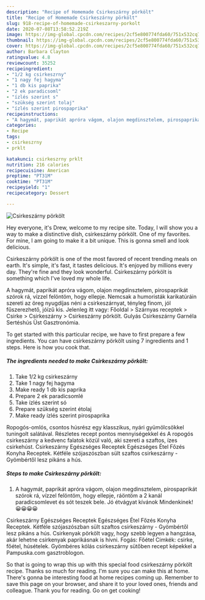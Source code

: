 ```yaml
---
description: "Recipe of Homemade Csirkeszárny pörkölt"
title: "Recipe of Homemade Csirkeszárny pörkölt"
slug: 918-recipe-of-homemade-csirkeszarny-porkolt
date: 2020-07-08T13:58:52.219Z
image: https://img-global.cpcdn.com/recipes/2cf5e800774fda60/751x532cq70/csirkeszarny-porkolt-recept-foto.jpg
thumbnail: https://img-global.cpcdn.com/recipes/2cf5e800774fda60/751x532cq70/csirkeszarny-porkolt-recept-foto.jpg
cover: https://img-global.cpcdn.com/recipes/2cf5e800774fda60/751x532cq70/csirkeszarny-porkolt-recept-foto.jpg
author: Barbara Clayton
ratingvalue: 4.8
reviewcount: 35252
recipeingredient:
- "1/2 kg csirkeszrny"
- "1 nagy fej hagyma"
- "1 db kis paprika"
- "2 ek paradicsoml"
- "ízlés szerint s"
- "szükség szerint tolaj"
- "ízlés szerint pirospaprika"
recipeinstructions:
- "A hagymát, paprikát apróra vágom, olajon megdinsztelem, pirospaprikát szórok rá, vízzel felöntöm, hogy ellepje, ráöntöm a 2 kanál paradicsomlevet és sót teszek bele. Jó étvágyat kívánok Mindenkinek! 😀😀😀😀"
categories:
- Recipe
tags:
- csirkeszrny
- prklt

katakunci: csirkeszrny prklt 
nutrition: 216 calories
recipecuisine: American
preptime: "PT31M"
cooktime: "PT31M"
recipeyield: "1"
recipecategory: Dessert

---
```



![Csirkeszárny pörkölt](https://img-global.cpcdn.com/recipes/2cf5e800774fda60/751x532cq70/csirkeszarny-porkolt-recept-foto.jpg)

Hey everyone, it's Drew, welcome to my recipe site. Today, I will show you a way to make a distinctive dish, csirkeszárny pörkölt. One of my favorites. For mine, I am going to make it a bit unique. This is gonna smell and look delicious.

Csirkeszárny pörkölt is one of the most favored of recent trending meals on earth. It's simple, it's fast, it tastes delicious. It's enjoyed by millions every day. They're fine and they look wonderful. Csirkeszárny pörkölt is something which I've loved my whole life.

A hagymát, paprikát apróra vágom, olajon megdinsztelem, pirospaprikát szórok rá, vízzel felöntöm, hogy ellepje. Nemcsak a humoristák karikatúráin szereti az öreg nyugdíjas néni a csirkeszárnyat, tényleg finom, jól fűszerezhető, jóízű kis. Jelenleg itt vagy: Főoldal &gt; Szárnyas receptek &gt; Csirke &gt; Csirkeszárny &gt; Csirkeszárny pörkölt. Gulyás Csirkeszárny Garnéla Sertéshús Üst Gasztronómia.


To get started with this particular recipe, we have to first prepare a few ingredients. You can have csirkeszárny pörkölt using 7 ingredients and 1 steps. Here is how you cook that.

<!--inarticleads1-->

##### The ingredients needed to make Csirkeszárny pörkölt:

1. Take 1/2 kg csirkeszárny
1. Take 1 nagy fej hagyma
1. Make ready 1 db kis paprika
1. Prepare 2 ek paradicsomlé
1. Take ízlés szerint só
1. Prepare szükség szerint étolaj
1. Make ready ízlés szerint pirospaprika


Ropogós-omlós, csontos húsrész egy klasszikus, nyári gyümölcsökkel tuningolt salátával. Részletes recept pontos mennyiségekkel és A ropogós csirkeszárny a kedvenc falatok közül való, aki szereti a szaftos, ízes csirkehúst. Csirkeszárny Egészséges Receptek Egészséges Étel Főzés Konyha Receptek. Kétféle szójaszószban sült szaftos csirkeszárny - Gyömbértől lesz pikáns a hús. 

<!--inarticleads2-->

##### Steps to make Csirkeszárny pörkölt:

1. A hagymát, paprikát apróra vágom, olajon megdinsztelem, pirospaprikát szórok rá, vízzel felöntöm, hogy ellepje, ráöntöm a 2 kanál paradicsomlevet és sót teszek bele. Jó étvágyat kívánok Mindenkinek! 😀😀😀😀


Csirkeszárny Egészséges Receptek Egészséges Étel Főzés Konyha Receptek. Kétféle szójaszószban sült szaftos csirkeszárny - Gyömbértől lesz pikáns a hús. Csirkenyak pörkölt vagy, hogy szebb legyen a hangzása, akár lehetne csirkenyak paprikásnak is hívni. Fogás: Főétel Cimkék: csirke, főétel, húsételek. Gyömbéres kólás csirkeszárny sütőben recept képekkel a Pampuska.com gasztroblogon. 

So that is going to wrap this up with this special food csirkeszárny pörkölt recipe. Thanks so much for reading. I'm sure you can make this at home. There's gonna be interesting food at home recipes coming up. Remember to save this page on your browser, and share it to your loved ones, friends and colleague. Thank you for reading. Go on get cooking!
